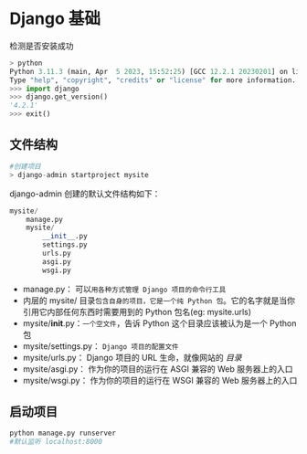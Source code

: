# Django 基础

检测是否安装成功

```py
> python
Python 3.11.3 (main, Apr  5 2023, 15:52:25) [GCC 12.2.1 20230201] on linux
Type "help", "copyright", "credits" or "license" for more information.
>>> import django
>>> django.get_version()
'4.2.1'
>>> exit()
```

## 文件结构

```py
#创建项目
> django-admin startproject mysite
```

django-admin 创建的默认文件结构如下：

```py
mysite/
    manage.py
    mysite/
        __init__.py
        settings.py
        urls.py
        asgi.py
        wsgi.py
```

- manage.py： 可以`用各种方式管理 Django 项目的命令行工具`
- 内层的 mysite/ 目录`包含自身的项目，它是一个纯 Python 包`。它的名字就是当你引用它内部任何东西时需要用到的 Python 包名(eg: mysite.urls)
- mysite/__init__.py：`一个空文件`，告诉 Python 这个目录应该被认为是一个 Python 包
- mysite/settings.py： `Django 项目的配置文件`
- mysite/urls.py： Django 项目的 URL 生命，就像网站的 *目录* 
- mysite/asgi.py： 作为你的项目的运行在 ASGI 兼容的 Web 服务器上的入口
- mysite/wsgi.py： 作为你的项目的运行在 WSGI 兼容的 Web 服务器上的入口

## 启动项目

```sh
python manage.py runserver
#默认监听 localhost:8000
```
